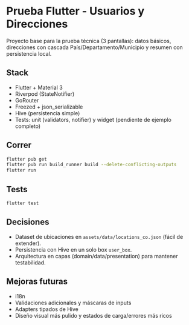 # Prueba Flutter - Usuarios y Direcciones

Proyecto base para la prueba técnica (3 pantallas): datos básicos, direcciones con cascada País/Departamento/Municipio y resumen con persistencia local.

## Stack
- Flutter + Material 3
- Riverpod (StateNotifier)
- GoRouter
- Freezed + json_serializable
- Hive (persistencia simple)
- Tests: unit (validators, notifier) y widget (pendiente de ejemplo completo)

## Correr
```bash
flutter pub get
flutter pub run build_runner build --delete-conflicting-outputs
flutter run
```

## Tests
```bash
flutter test
```

## Decisiones
- Dataset de ubicaciones en `assets/data/locations_co.json` (fácil de extender).
- Persistencia con Hive en un solo box `user_box`.
- Arquitectura en capas (domain/data/presentation) para mantener testabilidad.

## Mejoras futuras
- i18n
- Validaciones adicionales y máscaras de inputs
- Adapters tipados de Hive
- Diseño visual más pulido y estados de carga/errores más ricos
